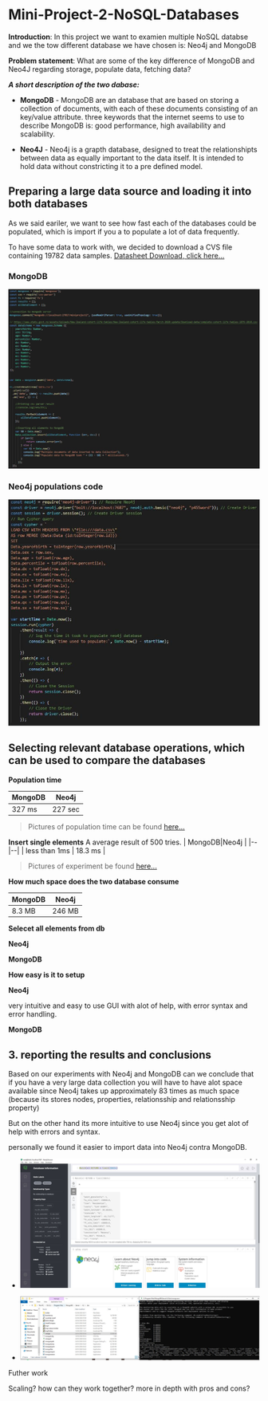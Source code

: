 
# Mini-Project-2-NoSQL-Databases

  
  
  

**Introduction**: In this project we want to examien multiple NoSQL databse and we the tow different database we have chosen is: Neo4j and MongoDB

  

**Problem statement**: What are some of the key difference of MongoDB and Neo4J regarding storage, populate data, fetching data?

  

***A short description of the two dabase:***

-  **MongoDB** - MongoDB are an database that are based on storing a collection of documents, with each of these documents consisting of an key/value attribute. three keywords that the internet seems to use to describe MongoDB is: good performance, high availability and scalability.

  

-  **Neo4J** - Neo4j is a grapth database, designed to treat the relationshipts between data as equally important to the data itself. It is intended to hold data without constricting it to a pre defined model.

  

## Preparing a large data source and loading it into both databases

As we said eariler, we want to see how fast each of the databases could be populated, which is import if you a to populate a lot of data frequently.

  

To have some data to work with, we decided to download a CVS file containing 19782 data samples. [Datasheet Download, click here...]([https://www.stats.govt.nz/assets/Uploads/New-Zealand-cohort-life-tables/New-Zealand-cohort-life-tables-March-2020-update/Download-data/complete-cohort-life-tables-1876-2018.csv](https://www.stats.govt.nz/assets/Uploads/New-Zealand-cohort-life-tables/New-Zealand-cohort-life-tables-March-2020-update/Download-data/complete-cohort-life-tables-1876-2018.csv))

  

### MongoDB

![MongoDB populate](https://github.com/DunkRing/Mini-Project-2-NoSQL-Databases/blob/master/Images%20used%20in%20readme/Mongo%20populate%20code.JPG)

  

### Neo4j populations code

![Neo4j populate code](https://github.com/DunkRing/Mini-Project-2-NoSQL-Databases/blob/master/Images%20used%20in%20readme/Neo4j%20populate%20code.JPG)

  

## Selecting relevant database operations, which can be used to compare the databases

  
  

**Population time**

|MongoDB|Neo4j  |
|--|--|
| 327 ms | 227 sec |

> Pictures of population time can be found [here...](https://github.com/DunkRing/Mini-Project-2-NoSQL-Databases/tree/master/img)
  

**Insert single elements**
A average result of 500 tries. 
| MongoDB|Neo4j   |
|--|--|
| less than 1ms | 18.3 ms |

> Pictures of experiment be found [here...](https://github.com/DunkRing/Mini-Project-2-NoSQL-Databases/tree/master/img)
  

**How much space does the two database consume**

| MongoDB|Neo4j   |
|--|--|
| 8.3 MB | 246 MB |

  
  
  

**Selecet all elements from db**

  

**Neo4j**

  

**MongoDB**

  
  

**How easy is it to setup**

  

**Neo4j**

very intuitive and easy to use GUI with alot of help, with error syntax and error handling.

  

**MongoDB**

  
  
  

## 3. reporting the results and conclusions

Based on our experiments with Neo4j and MongoDB can we conclude that if you have a very large data collection you will have to have alot space available since Neo4j takes up approximately 83 times as much space (because its stores nodes, properties, relationsship and relationsship property)

But on the other hand its more intuitive to use Neo4j since you get alot of help with errors and syntax.

personally we found it easier to import data into Neo4j contra MongoDB.

  

-  ![List item](https://github.com/DunkRing/Mini-Project-2-NoSQL-Databases/blob/master/img/ashjdsfhasdfhds.JPG)

-  ![List item](https://github.com/DunkRing/Mini-Project-2-NoSQL-Databases/blob/master/img/khdgjsdfa.JPG)

Futher work

Scaling? how can they work together? more in depth with pros and cons?
